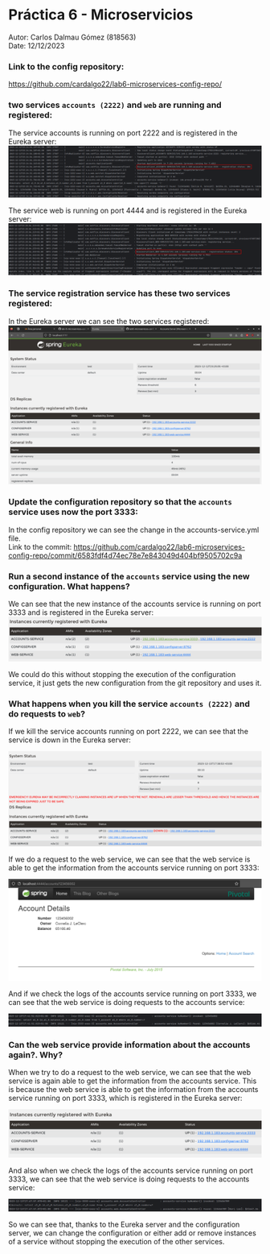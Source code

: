 # Práctica 6 - Microservicios
Autor: Carlos Dalmau Gómez (818563)  
Date: 12/12/2023

### Link to the config repository:
https://github.com/cardalgo22/lab6-microservices-config-repo/

### two services `accounts (2222)` and `web` are running and registered:
The service accounts is running on port 2222 and is registered in the Eureka server:
![Accounts service](./img/Log-accounts.png)  

The service web is running on port 4444 and is registered in the Eureka server:
![Web service](./img/Log-web.png)

### The service registration service has these two services registered:
In the Eureka server we can see the two services registered:
![Eureka](./img/Eureka.png)

### Update the configuration repository so that the `accounts` service uses now the port 3333:

In the config repository we can see the change in the accounts-service.yml file.  
Link to the commit: https://github.com/cardalgo22/lab6-microservices-config-repo/commit/6583fdf4d74ec78e7e843049d404bf9505702c9a

### Run a second instance of the `accounts` service using the new configuration. What happens?

We can see that the new instance of the accounts service is running on port 3333 and is registered in the Eureka server:
![Accounts service](./img/Log-accounts3333.png)

We could do this without stopping the execution of the configuration service, it just gets the new configuration from the git repository and uses it.

### What happens when you kill the service `accounts (2222)` and do requests to `web`?

If we kill the service accounts running on port 2222, we can see that the service is down in the Eureka server:

![Accounts service](./img/Eureka-accountsDOWN.png)

If we do a request to the web service, we can see that the web service is able to get the information from the accounts service running on port 3333:

![Account Detail Dashboard](./img/Account-detail.png)

And if we check the logs of the accounts service running on port 3333, we can see that the web service is doing requests to the accounts service:

![Accounts service](./img/Log-account-detail.png)

### Can the web service provide information about the accounts again?. Why?

When we try to do a request to the web service, we can see that the web service is again able to get the information from the accounts service.
This is because the web service is able to get the information from the accounts service running on port 3333, which is registered in the Eureka server:

![Eureka Dashboard](./img/Eureka-dashboard3333.png)

And also when we check the logs of the accounts service running on port 3333, we can see that the web service is doing requests to the accounts service:

![Accounts service](./img/Log-accounts-2.png)

So we can see that, thanks to the Eureka server and the configuration server, we can change the configuration or either add or remove instances of a service without stopping the execution of the other services.